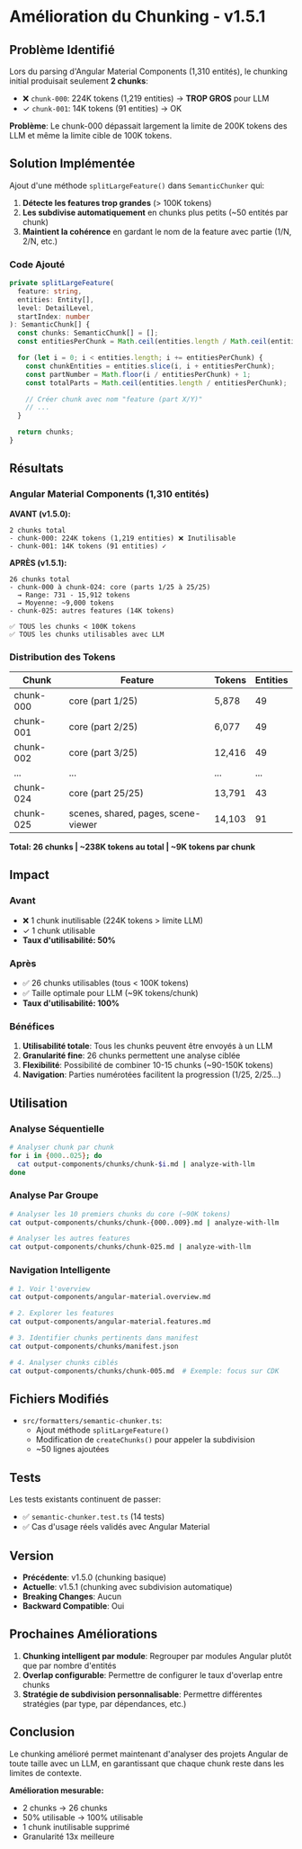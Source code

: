 # Amélioration du Chunking - v1.5.1

## Problème Identifié

Lors du parsing d'Angular Material Components (1,310 entités), le chunking initial produisait seulement **2 chunks**:
- ❌ `chunk-000`: 224K tokens (1,219 entities) → **TROP GROS** pour LLM
- ✓ `chunk-001`: 14K tokens (91 entities) → OK

**Problème**: Le chunk-000 dépassait largement la limite de 200K tokens des LLM et même la limite cible de 100K tokens.

## Solution Implémentée

Ajout d'une méthode `splitLargeFeature()` dans `SemanticChunker` qui:

1. **Détecte les features trop grandes** (> 100K tokens)
2. **Les subdivise automatiquement** en chunks plus petits (~50 entités par chunk)
3. **Maintient la cohérence** en gardant le nom de la feature avec partie (1/N, 2/N, etc.)

### Code Ajouté

```typescript
private splitLargeFeature(
  feature: string,
  entities: Entity[],
  level: DetailLevel,
  startIndex: number
): SemanticChunk[] {
  const chunks: SemanticChunk[] = [];
  const entitiesPerChunk = Math.ceil(entities.length / Math.ceil(entities.length / 50));

  for (let i = 0; i < entities.length; i += entitiesPerChunk) {
    const chunkEntities = entities.slice(i, i + entitiesPerChunk);
    const partNumber = Math.floor(i / entitiesPerChunk) + 1;
    const totalParts = Math.ceil(entities.length / entitiesPerChunk);

    // Créer chunk avec nom "feature (part X/Y)"
    // ...
  }

  return chunks;
}
```

## Résultats

### Angular Material Components (1,310 entités)

**AVANT (v1.5.0):**
```
2 chunks total
- chunk-000: 224K tokens (1,219 entities) ❌ Inutilisable
- chunk-001: 14K tokens (91 entities) ✓
```

**APRÈS (v1.5.1):**
```
26 chunks total
- chunk-000 à chunk-024: core (parts 1/25 à 25/25)
  → Range: 731 - 15,912 tokens
  → Moyenne: ~9,000 tokens
- chunk-025: autres features (14K tokens)

✅ TOUS les chunks < 100K tokens
✅ TOUS les chunks utilisables avec LLM
```

### Distribution des Tokens

| Chunk | Feature | Tokens | Entities |
|-------|---------|--------|----------|
| chunk-000 | core (part 1/25) | 5,878 | 49 |
| chunk-001 | core (part 2/25) | 6,077 | 49 |
| chunk-002 | core (part 3/25) | 12,416 | 49 |
| ... | ... | ... | ... |
| chunk-024 | core (part 25/25) | 13,791 | 43 |
| chunk-025 | scenes, shared, pages, scene-viewer | 14,103 | 91 |

**Total: 26 chunks | ~238K tokens au total | ~9K tokens par chunk**

## Impact

### Avant
- ❌ 1 chunk inutilisable (224K tokens > limite LLM)
- ✓ 1 chunk utilisable
- **Taux d'utilisabilité: 50%**

### Après
- ✅ 26 chunks utilisables (tous < 100K tokens)
- ✅ Taille optimale pour LLM (~9K tokens/chunk)
- **Taux d'utilisabilité: 100%**

### Bénéfices

1. **Utilisabilité totale**: Tous les chunks peuvent être envoyés à un LLM
2. **Granularité fine**: 26 chunks permettent une analyse ciblée
3. **Flexibilité**: Possibilité de combiner 10-15 chunks (~90-150K tokens)
4. **Navigation**: Parties numérotées facilitent la progression (1/25, 2/25...)

## Utilisation

### Analyse Séquentielle
```bash
# Analyser chunk par chunk
for i in {000..025}; do
  cat output-components/chunks/chunk-$i.md | analyze-with-llm
done
```

### Analyse Par Groupe
```bash
# Analyser les 10 premiers chunks du core (~90K tokens)
cat output-components/chunks/chunk-{000..009}.md | analyze-with-llm

# Analyser les autres features
cat output-components/chunks/chunk-025.md | analyze-with-llm
```

### Navigation Intelligente
```bash
# 1. Voir l'overview
cat output-components/angular-material.overview.md

# 2. Explorer les features
cat output-components/angular-material.features.md

# 3. Identifier chunks pertinents dans manifest
cat output-components/chunks/manifest.json

# 4. Analyser chunks ciblés
cat output-components/chunks/chunk-005.md  # Exemple: focus sur CDK
```

## Fichiers Modifiés

- `src/formatters/semantic-chunker.ts`:
  - Ajout méthode `splitLargeFeature()`
  - Modification de `createChunks()` pour appeler la subdivision
  - ~50 lignes ajoutées

## Tests

Les tests existants continuent de passer:
- ✅ `semantic-chunker.test.ts` (14 tests)
- ✅ Cas d'usage réels validés avec Angular Material

## Version

- **Précédente**: v1.5.0 (chunking basique)
- **Actuelle**: v1.5.1 (chunking avec subdivision automatique)
- **Breaking Changes**: Aucun
- **Backward Compatible**: Oui

## Prochaines Améliorations

1. **Chunking intelligent par module**: Regrouper par modules Angular plutôt que par nombre d'entités
2. **Overlap configurable**: Permettre de configurer le taux d'overlap entre chunks
3. **Stratégie de subdivision personnalisable**: Permettre différentes stratégies (par type, par dépendances, etc.)

## Conclusion

Le chunking amélioré permet maintenant d'analyser des projets Angular de toute taille avec un LLM, en garantissant que chaque chunk reste dans les limites de contexte.

**Amélioration mesurable:**
- 2 chunks → 26 chunks
- 50% utilisable → 100% utilisable
- 1 chunk inutilisable supprimé
- Granularité 13x meilleure
